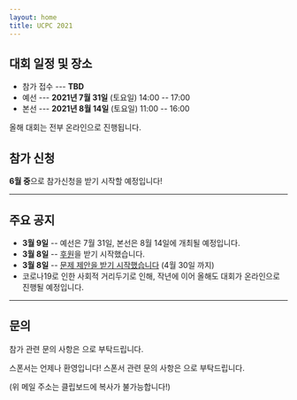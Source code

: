 ```yaml
---
layout: home
title: UCPC 2021
---
```


## 대회 일정 및 장소

 * 참가 접수 --- **TBD**
 * 예선 --- **2021년 7월 31일** (토요일) 14:00 -- 17:00
 * 본선 --- **2021년 8월 14일** (토요일) 11:00 -- 16:00

올해 대회는 전부 온라인으로 진행됩니다.

## 참가 신청

**6월 중**으로 참가신청을 받기 시작할 예정입니다!

---

## 주요 공지

- **3월 9일** -- 예선은 7월 31일, 본선은 8월 14일에 개최될 예정입니다.
- **3월 8일** -- [후원](https://ucpc.me/sponsor/)을 받기 시작했습니다.
- **3월 8일** -- [문제 제안을 받기 시작했습니다](https://ucpc.me/tasks/) (4월 30일 까지)
- 코로나19로 인한 사회적 거리두기로 인해, 작년에 이어 올해도 대회가 온라인으로 진행될 예정입니다.

---

## 문의

참가 관련 문의 사항은 <a href="#" class="mail-address" data-name="contact" data-domain="ucpc" data-tld="me" onclick="window.location.href = 'mailto:' + this.dataset.name + '@' + this.dataset.domain + '.' + this.dataset.tld"></a>으로 부탁드립니다.

스폰서는 언제나 환영입니다! 스폰서 관련 문의 사항은 <a href="#" class="mail-address" data-name="sponsor" data-domain="ucpc" data-tld="me" onclick="window.location.href = 'mailto:' + this.dataset.name + '@' + this.dataset.domain + '.' + this.dataset.tld"></a>으로 부탁드립니다.

(위 메일 주소는 클립보드에 복사가 불가능합니다!)
